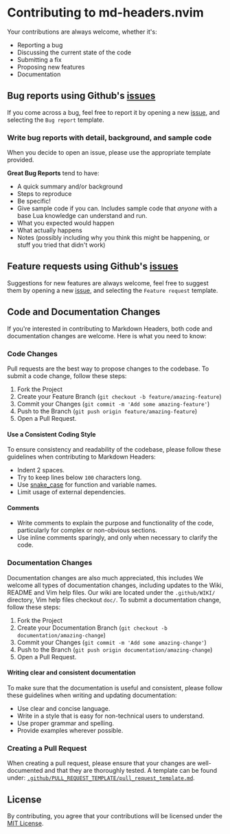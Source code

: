# Contributing to md-headers.nvim

Your contributions are always welcome, whether it's:

- Reporting a bug
- Discussing the current state of the code
- Submitting a fix
- Proposing new features
- Documentation

## Bug reports using Github's [issues](https://github.com/AntonVanAssche/md-headers.nvim/issues)

If you come across a bug, feel free to report it by opening a new
[issue](https://github.com/AntonVanAssche/md-headers.nvim/issues), and
selecting the `Bug report` template.

### Write bug reports with detail, background, and sample code

When you decide to open an issue, please use the appropriate template provided.

**Great Bug Reports** tend to have:

- A quick summary and/or background
- Steps to reproduce
- Be specific!
- Give sample code if you can. Includes sample code that _anyone_ with a base
  Lua knowledge can understand and run.
- What you expected would happen
- What actually happens
- Notes (possibly including why you think this might be happening, or stuff you
  tried that didn't work)

## Feature requests using Github's [issues](https://github.com/AntonVanAssche/md-headers.nvim/issues)

Suggestions for new features are always welcome, feel free to suggest them by
opening a new [issue](https://github.com/AntonVanAssche/md-headers.nvim/issues),
and selecting the `Feature request` template.

## Code and Documentation Changes

If you're interested in contributing to Markdown Headers, both code and
documentation changes are welcome. Here is what you need to know:

### Code Changes

Pull requests are the best way to propose changes to the codebase.
To submit a code change, follow these steps:

1. Fork the Project
2. Create your Feature Branch (`git checkout -b feature/amazing-feature`)
3. Commit your Changes (`git commit -m 'Add some amazing-feature'`)
4. Push to the Branch (`git push origin feature/amazing-feature`)
5. Open a Pull Request.

#### Use a Consistent Coding Style

To ensure consistency and readability of the codebase, please follow these guidelines when contributing to Markdown Headers:

- Indent 2 spaces.
- Try to keep lines below `100` characters long.
- Use [snake_case](https://en.wikipedia.org/wiki/Snake_case) for function
    and variable names.
- Limit usage of external dependencies.

#### Comments

- Write comments to explain the purpose and functionality of the code,
    particularly for complex or non-obvious sections.
- Use inline comments sparingly, and only when necessary to clarify the code.

### Documentation Changes

Documentation changes are also much appreciated, this includes We welcome all
types of documentation changes, including updates to the Wiki, README and Vim
help files. Our wiki are located under the `.github/WIKI/` directory, Vim help
files checkout `doc/`. To submit a documentation change, follow these steps:

1. Fork the Project
2. Create your Documentation Branch (`git checkout -b documentation/amazing-change`)
3. Commit your Changes (`git commit -m 'Add some amazing-change'`)
4. Push to the Branch (`git push origin documentation/amazing-change`)
5. Open a Pull Request.

#### Writing clear and consistent documentation

To make sure that the documentation is useful and consistent, please follow
these guidelines when writing and updating documentation:

- Use clear and concise language.
- Write in a style that is easy for non-technical users to understand.
- Use proper grammar and spelling.
- Provide examples wherever possible.

### Creating a Pull Request

When creating a pull request, please ensure that your changes are
well-documented and that they are thoroughly tested. A template can be found
under: [`.github/PULL_REQUEST_TEMPLATE/pull_request_template.md`](https://github.com/AntonVanAssche/md-headers.nvim/blob/master/.github/PULL_REQUEST_TEMPLATE/pull_request_template.md).

## License

By contributing, you agree that your contributions will be licensed under the
[MIT License](./LICENSE.md).
